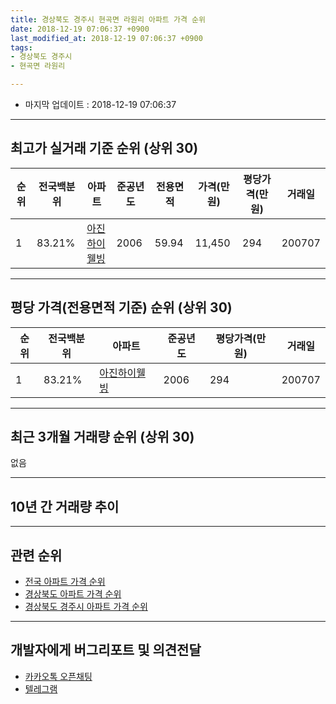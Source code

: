 ```yaml
---
title: 경상북도 경주시 현곡면 라원리 아파트 가격 순위
date: 2018-12-19 07:06:37 +0900
last_modified_at: 2018-12-19 07:06:37 +0900
tags:
- 경상북도 경주시
- 현곡면 라원리

---
```


* 마지막 업데이트 : 2018-12-19 07:06:37

---

## 최고가 실거래 기준 순위 (상위 30)


|순위|전국백분위|아파트|준공년도|전용면적|가격(만원)|평당가격(만원)|거래일|
|---|---|---|---|---|---|---|---|
|1|83.21%|[아진하이웰빙](https://search.naver.com/search.naver?query=%EA%B2%BD%EC%83%81%EB%B6%81%EB%8F%84+%EA%B2%BD%EC%A3%BC%EC%8B%9C+%ED%98%84%EA%B3%A1%EB%A9%B4+%EB%9D%BC%EC%9B%90%EB%A6%AC+%EC%95%84%EC%A7%84%ED%95%98%EC%9D%B4%EC%9B%B0%EB%B9%99)|2006|59.94|11,450|294|200707|


---

## 평당 가격(전용면적 기준) 순위 (상위 30)


|순위|전국백분위|아파트|준공년도|평당가격(만원)|거래일|
|---|---|---|---|---|---|
|1|83.21%|[아진하이웰빙](https://search.naver.com/search.naver?query=%EA%B2%BD%EC%83%81%EB%B6%81%EB%8F%84+%EA%B2%BD%EC%A3%BC%EC%8B%9C+%ED%98%84%EA%B3%A1%EB%A9%B4+%EB%9D%BC%EC%9B%90%EB%A6%AC+%EC%95%84%EC%A7%84%ED%95%98%EC%9D%B4%EC%9B%B0%EB%B9%99)|2006|294|200707|


---

## 최근 3개월 거래량 순위 (상위 30)

없음

---

## 10년 간 거래량 추이


<div style="width:100%;">
    <canvas id="deal_progress" height="250"></canvas>
</div>

<script>
new Chart(document.getElementById("deal_progress"), {
    type: 'line',
    data: {
        labels: ['200812','200901','200902','200903','200904','200905','200906','200907','200908','200909','200910','200911','200912','201001','201002','201003','201004','201005','201006','201007','201008','201009','201010','201011','201012','201101','201102','201103','201104','201105','201106','201107','201108','201109','201110','201111','201112','201201','201202','201203','201204','201205','201206','201207','201208','201209','201210','201211','201212','201301','201302','201303','201304','201305','201306','201307','201308','201309','201310','201311','201312','201401','201402','201403','201404','201405','201406','201407','201408','201409','201410','201411','201412','201501','201502','201503','201504','201505','201506','201507','201508','201509','201510','201511','201512','201601','201602','201603','201604','201605','201606','201607','201608','201609','201610','201611','201612','201701','201702','201703','201704','201705','201706','201707','201708','201709','201710','201711','201712','201801','201802','201803','201804','201805','201806','201807','201808','201809','201810','201811','201812'],
        datasets: [{
            label: '실거래 수',
            pointRadius: 1,
            data: [2, 1, 1, 4, 3, 2, 1, 4, 1, 1, 1, 1, 2, 6, 3, 2, 1, 2, 1, 1, 4, 0, 2, 4, 2, 2, 1, 4, 1, 3, 3, 1, 0, 1, 5, 2, 2, 2, 2, 6, 7, 4, 1, 6, 4, 5, 5, 3, 1, 4, 3, 3, 3, 4, 6, 2, 1, 1, 3, 1, 5, 1, 1, 2, 3, 3, 3, 3, 0, 1, 1, 0, 3, 1, 2, 3, 1, 3, 0, 1, 1, 2, 1, 0, 0, 1, 1, 2, 2, 3, 0, 1, 1, 0, 4, 3, 0, 0, 1, 1, 2, 2, 0, 1, 0, 0, 2, 2, 1, 0, 1, 1, 1, 1, 1, 1, 1, 1, 0, 0, 0],
            borderColor: "rgba(255, 201, 14, 1)",
            backgroundColor: "rgba(255, 201, 14, 0.5)",
            fill: true,
        }]
    },
    options: {
        responsive: true,
        title: {
            display: true,
            text: '10년간 거래량 추이'
        },
        tooltips: {
            mode: 'index',
            intersect: false,
        },
        hover: {
            mode: 'nearest',
            intersect: true
        },
        scales: {
            xAxes: [{
                display: true,
                scaleLabel: {
                    display: true,
                    labelString: '년/월'
                }
            }],
            yAxes: [{
                display: true,
                ticks: {
                    suggestedMin: 0,
                },
                scaleLabel: {
                    display: true,
                    labelString: '실거래 수'
                }
            }]
        }
    }
});

</script>


---

## 관련 순위

- [전국 아파트 가격 순위](https://inasie.github.io/apt-ranking/전국)
- [경상북도 아파트 가격 순위](https://inasie.github.io/apt-ranking/경상북도)
- [경상북도 경주시 아파트 가격 순위](https://inasie.github.io/apt-ranking/경상북도-경주시)


---

## 개발자에게 버그리포트 및 의견전달

- [카카오톡 오픈채팅](https://open.kakao.com/o/gLJUAP4)
- [텔레그램](https://t.me/inasie)

